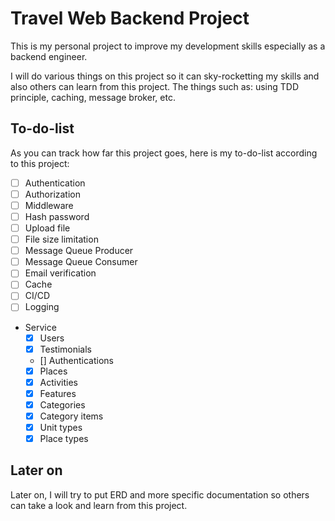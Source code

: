 # Travel Web Backend Project

This is my personal project to improve my development skills especially as a backend engineer.

I will do various things on this project so it can sky-rocketting my skills and also others can learn from this project. The things such as: using TDD principle, caching, message broker, etc.

## To-do-list

As you can track how far this project goes, here is my to-do-list according to this project:

- [ ]  Authentication
- [ ]  Authorization
- [ ]  Middleware
- [ ]  Hash password
- [ ]  Upload file
- [ ]  File size limitation
- [ ]  Message Queue Producer
- [ ]  Message Queue Consumer
- [ ]  Email verification
- [ ]  Cache
- [ ]  CI/CD
- [ ]  Logging
- Service
    - [x]  Users
    - [x]  Testimonials
    - []  Authentications
    - [x]  Places
    - [x]  Activities
    - [x]  Features
    - [x]  Categories
    - [x]  Category items
    - [x]  Unit types
    - [x]  Place types

## Later on

Later on, I will try to put ERD and more specific documentation so others can take a look and learn from this project.